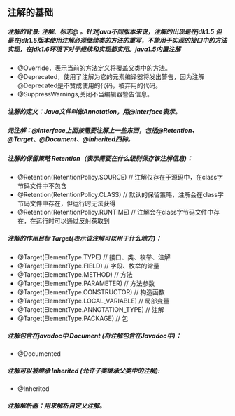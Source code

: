 ## 注解的基础
##### 注解的背景: 注解、标志@ 。针对java不同版本来说，注解的出现是在jdk1.5 但是在jdk1.5版本使用注解必须继续类的方法的重写，不能用于实现的接口中的方法实现，在jdk1.6环境下对于继续和实现都实用。java1.5内置注解
- @Override，表示当前的方法定义将覆盖父类中的方法。
- @Deprecated，使用了注解为它的元素编译器将发出警告，因为注解@Deprecated是不赞成使用的代码，被弃用的代码。
- @SuppressWarnings,关闭不当编辑器警告信息。

##### 注解的定义：Java文件叫做Annotation，用@interface表示。
##### 元注解：@interface上面按需要注解上一些东西，包括@Retention、@Target、@Document、@Inherited四种。
##### 注解的保留策略 Retention（表示需要在什么级别保存该注解信息)：
- @Retention(RetentionPolicy.SOURCE)   // 注解仅存在于源码中，在class字节码文件中不包含
- @Retention(RetentionPolicy.CLASS)     // 默认的保留策略，注解会在class字节码文件中存在，但运行时无法获得
- @Retention(RetentionPolicy.RUNTIME)  // 注解会在class字节码文件中存在，在运行时可以通过反射获取到

##### 注解的作用目标 Target(表示该注解可以用于什么地方)：

- @Target(ElementType.TYPE)                    // 接口、类、枚举、注解
- @Target(ElementType.FIELD)                   // 字段、枚举的常量
- @Target(ElementType.METHOD)                  // 方法
- @Target(ElementType.PARAMETER)               // 方法参数
- @Target(ElementType.CONSTRUCTOR)             // 构造函数
- @Target(ElementType.LOCAL_VARIABLE)          // 局部变量
- @Target(ElementType.ANNOTATION_TYPE)         // 注解
- @Target(ElementType.PACKAGE)                 // 包

##### 注解包含在javadoc中 Document (将注解包含在Javadoc中)：
- @Documented

##### 注解可以被继承 Inherited (允许子类继承父类中的注解):
- @Inherited

##### 注解解析器：用来解析自定义注解。
